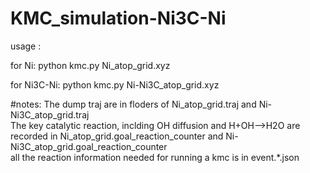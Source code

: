 # KMC_simulation-Ni3C-Ni
usage : 

for Ni:  python kmc.py Ni_atop_grid.xyz 

for Ni3C-Ni: python kmc.py   Ni-Ni3C_atop_grid.xyz 

#notes:
The dump traj are in floders of Ni_atop_grid.traj and Ni-Ni3C_atop_grid.traj <br>
The key catalytic reaction, inclding OH diffusion and H+OH-->H2O are recorded in Ni_atop_grid.goal_reaction_counter and  Ni-Ni3C_atop_grid.goal_reaction_counter <br>
all the reaction information needed for running a kmc is in event.*.json
